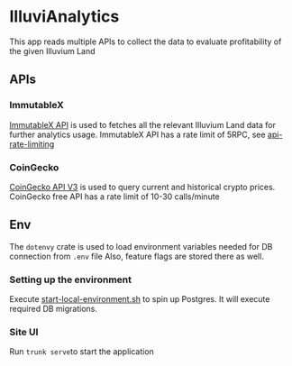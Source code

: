 # IlluviAnalytics

This app reads multiple APIs to collect the data to evaluate profitability of the given Illuvium Land

## APIs

### ImmutableX

[ImmutableX API](https://docs.x.immutable.com/docs) is used to fetches all the relevant Illuvium Land data for further
analytics usage.
ImmutableX API has a rate limit of 5RPC, see [api-rate-limiting](https://docs.x.immutable.com/docs/api-rate-limiting)

### CoinGecko

[CoinGecko API V3](https://www.coingecko.com/en/api/documentation) is used to query current and historical crypto
prices.
CoinGecko free API has a rate limit of 10-30 calls/minute

## Env

The `dotenvy` crate is used to load environment variables needed for DB connection from `.env` file
Also, feature flags are stored there as well.

### Setting up the environment

Execute [start-local-environment.sh](environment/start-local-environment.sh) to spin up Postgres.
It will execute required DB migrations.

### Site UI
Run `trunk serve`to start the application
